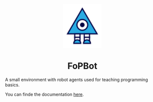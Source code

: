 <div align="center">
    <img src="logo-icon.svg" align="float" width="25%" alt="jagr logo">
    <h1>FoPBot</h1>
</div>

A small environment with robot agents used for teaching programming basics.

You can finde the documentation [here](https://tudalgo.github.io/fopbot/index.html).
